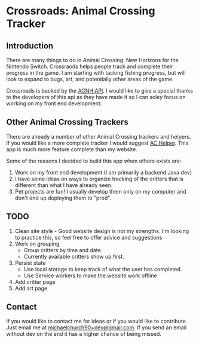 # Crossroads: Animal Crossing Tracker

## Introduction
There are many things to do in Animal Crossing: New Horizons for the Nintendo Switch. Crossraods helps people track and complete their progress in the game. I am starting with tacking fishing progress, but will look to expand to bugs, art, and potentially other areas of the game. 

Crossroads is backed by the [ACNH API](http://acnhapi.com/). I would like to give a special thanks to the developers of this api as they have made it so I can soley focus on working on my front end development.


## Other Animal Crossing Trackers
There are already a number of other Animal Crossing trackers and helpers. If you would like a more complete tracker I would suggest [AC Helper](https://apps.apple.com/us/app/id1508764244). This app is much more feature complete than my website.

Some of the reasons I decided to build this app when others exists are:
1. Work on my front end development (I am primarily a backend Java dev)
1. I have some ideas on ways to organize tracking of the critters that is different than what I have already seen.
1. Pet projects are fun! I usually develop them only on my computer and don't end up deploying them to "prod".


## TODO
1. Clean site style - Good website design is not my strengths. I'm looking to practice this, so feel free to offer advice and suggestions
1. Work on grouping
   * Group critters by time and date.
   * Currently available critters show up first. 
1. Persist state
   * Use local storage to keep track of what the user has completed.
   * Use Service workers to make the website work offline
1. Add critter page
1. Add art page

## Contact
If you would like to contact me for ideas or if you would like to contribute. Just email me at michaelchurch90+dev@gmail.com. If you send an email without dev on the end it has a higher chance of being missed.
